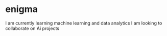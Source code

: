 # enigma
I am currently learning machine learning and data analytics
I am looking to collaborate on Ai projects 
